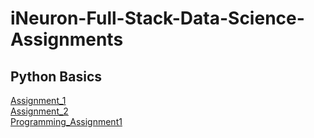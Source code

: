 # iNeuron-Full-Stack-Data-Science-Assignments
## Python Basics
[Assignment_1](https://github.com/rohitkanteti/iNeuron-Full-Stack-Data-Science-Assignments/blob/main/Python%20Basics/Assignment_1.ipynb)  
[Assignment_2](https://github.com/rohitkanteti/iNeuron-Full-Stack-Data-Science-Assignments/blob/main/Python%20Basics/Assignment_2.ipynb)  
[Programming_Assignment1](https://github.com/rohitkanteti/iNeuron-Full-Stack-Data-Science-Assignments/blob/main/Python%20Basics/Programming_Assignment1.ipynb)
